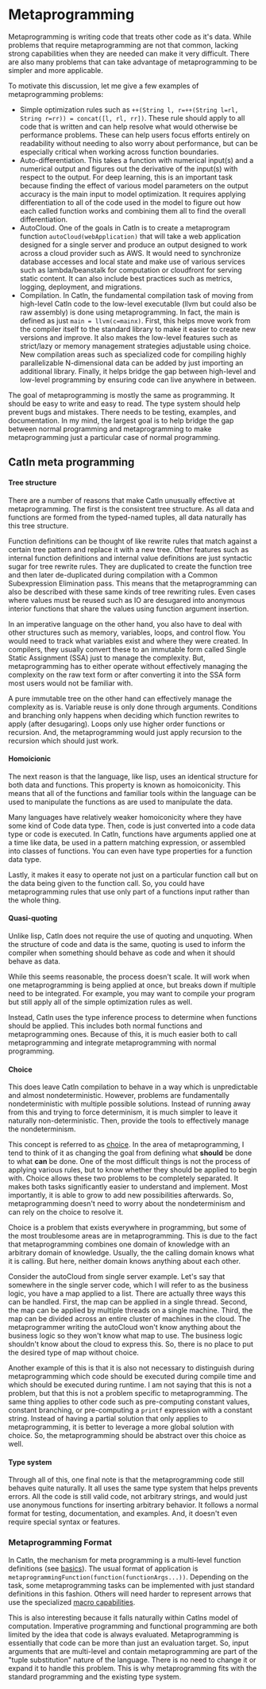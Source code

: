 # Metaprogramming

Metaprogramming is writing code that treats other code as it's data. While problems that require metaprogramming are not that common, lacking strong capabilities when they are needed can make it very difficult. There are also many problems that can take advantage of metaprogramming to be simpler and more applicable.

To motivate this discussion, let me give a few examples of metaprogramming problems:

- Simple optimization rules such as `++(String l, r=++(String l=rl, String r=rr)) = concat([l, rl, rr])`. These rule should apply to all code that is written and can help resolve what would otherwise be performance problems. These can help users focus efforts entirely on readability without needing to also worry about performance, but can be especially critical when working across function boundaries.
- Auto-differentiation. This takes a function with numerical input(s) and a numerical output and figures out the derivative of the input(s) with respect to the output. For deep learning, this is an important task because finding the effect of various model parameters on the output accuracy is the main input to model optimization. It requires applying differentiation to all of the code used in the model to figure out how each called function works and combining them all to find the overall differentiation.
- AutoCloud. One of the goals in Catln is to create a metaprogram function `autoCloud(webApplication)` that will take a web application designed for a single server and produce an output designed to work across a cloud provider such as AWS. It would need to synchronize database accesses and local state and make use of various services such as lambda/beanstalk for computation or cloudfront for serving static content. It can also include best practices such as metrics, logging, deployment, and migrations.
- Compilation. In Catln, the fundamental compilation task of moving from high-level Catln code to the low-level executable (llvm but could also be raw assembly) is done using metaprogramming. In fact, the main is defined as just `main = llvm(c=mainx)`. First, this helps move work from the compiler itself to the standard library to make it easier to create new versions and improve. It also makes the low-level features such as strict/lazy or memory management strategies adjustable using choice. New compilation areas such as specialized code for compiling highly parallelizable N-dimensional data can be added by just importing an additional library. Finally, it helps bridge the gap between high-level and low-level programming by ensuring code can live anywhere in between.

The goal of metaprogramming is mostly the same as programming. It should be easy to write and easy to read. The type system should help prevent bugs and mistakes. There needs to be testing, examples, and documentation. In my mind, the largest goal is to help bridge the gap between normal programming and metaprogramming to make metaprogramming just a particular case of normal programming.

## Catln meta programming

#### Tree structure

There are a number of reasons that make Catln unusually effective at metaprogramming. The first is the consistent tree structure. As all data and functions are formed from the typed-named tuples, all data naturally has this tree structure.

Function definitions can be thought of like rewrite rules that match against a certain tree pattern and replace it with a new tree. Other features such as internal function definitions and internal value definitions are just syntactic sugar for tree rewrite rules. They are duplicated to create the function tree and then later de-duplicated during compilation with a Common Subexpression Elimination pass. This means that the metaprogramming can also be described with these same kinds of tree rewriting rules. Even cases where values must be reused such as IO are desugared into anonymous interior functions that share the values using function argument insertion.

In an imperative language on the other hand, you also have to deal with other structures such as memory, variables, loops, and control flow. You would need to track what variables exist and where they were created. In compilers, they usually convert these to an immutable form called Single Static Assignment (SSA) just to manage the complexity. But, metaprogramming has to either operate without effectively managing the complexity on the raw text form or after converting it into the SSA form most users would not be familiar with.

A pure immutable tree on the other hand can effectively manage the complexity as is. Variable reuse is only done through arguments. Conditions and branching only happens when deciding which function rewrites to apply (after desugaring). Loops only use higher order functions or recursion. And, the metaprogramming would just apply recursion to the recursion which should just work.

#### Homoicionic

The next reason is that the language, like lisp, uses an identical structure for both data and functions. This property is known as homoiconicity. This means that all of the functions and familiar tools within the language can be used to manipulate the functions as are used to manipulate the data.

Many languages have relatively weaker homoiconicity where they have some kind of Code data type. Then, code is just converted into a code data type or code is executed. In Catln, functions have arguments applied one at a time like data, be used in a pattern matching expression, or assembled into classes of functions. You can even have type properties for a function data type.

Lastly, it makes it easy to operate not just on a particular function call but on the data being given to the function call. So, you could have metaprogramming rules that use only part of a functions input rather than the whole thing.

#### Quasi-quoting

Unlike lisp, Catln does not require the use of quoting and unquoting. When the structure of code and data is the same, quoting is used to inform the compiler when something should behave as code and when it should behave as data.

While this seems reasonable, the process doesn't scale. It will work when one metaprogramming is being applied at once, but breaks down if multiple need to be integrated. For example, you may want to compile your program but still apply all of the simple optimization rules as well.

Instead, Catln uses the type inference process to determine when functions should be applied. This includes both normal functions and metaprogramming ones. Because of this, it is much easier both to call metaprogramming and integrate metaprogramming with normal programming.

#### Choice

This does leave Catln compilation to behave in a way which is unpredictable and almost nondeterministic. However, problems are fundamentally nondeterministic with multiple possible solutions. Instead of running away from this and trying to force determinism, it is much simpler to leave it naturally non-deterministic. Then, provide the tools to effectively manage the nondeterminism.

This concept is referred to as [choice](choice.md). In the area of metaprogramming, I tend to think of it as changing the goal from defining what **should** be done to what **can** be done. One of the most difficult things is not the process of applying various rules, but to know whether they should be applied to begin with. Choice allows these two problems to be completely separated. It makes both tasks significantly easier to understand and implement. Most importantly, it is able to grow to add new possibilities afterwards. So, metaprogramming doesn't need to worry about the nondeterminism and can rely on the choice to resolve it.

Choice is a problem that exists everywhere in programming, but some of the most troublesome areas are in metaprogramming. This is due to the fact that metaprogramming combines one domain of knowledge with an arbitrary domain of knowledge. Usually, the the calling domain knows what it is calling. But here, neither domain knows anything about each other.

Consider the autoCloud from single server example. Let's say that somewhere in the single server code, which I will refer to as the business logic, you have a map applied to a list. There are actually three ways this can be handled. First, the map can be applied in a single thread. Second, the map can be applied by multiple threads on a single machine. Third, the map can be divided across an entire cluster of machines in the cloud. The metaprogrammer writing the autoCloud won't know anything about the business logic so they won't know what map to use. The business logic shouldn't know about the cloud to express this. So, there is no place to put the desired type of map without choice.

Another example of this is that it is also not necessary to distinguish during metaprogramming which code should be executed during compile time and which should be executed during runtime. I am not saying that this is not a problem, but that this is not a problem specific to metaprogramming. The same thing applies to other code such as pre-computing constant values, constant branching, or pre-computing a `printf` expression with a constant string. Instead of having a partial solution that only applies to metaprogramming, it is better to leverage a more global solution with choice. So, the metaprogramming should be abstract over this choice as well.

#### Type system

Through all of this, one final note is that the metaprogramming code still behaves quite naturally. It all uses the same type system that helps prevents errors. All the code is still valid code, not arbitrary strings, and would just use anonymous functions for inserting arbitrary behavior. It follows a normal format for testing, documentation, and examples. And, it doesn't even require special syntax or features.

### Metaprogramming Format

In Catln, the mechanism for meta programming is a multi-level function definitions (see [basics](basics.md)). The usual format of application is `metaprogrammingFunction(function(functionArgs...))`. Depending on the task, some metaprogramming tasks can be implemented with just standard definitions in this fashion. Others will need harder to represent arrows that use the specialized [macro capabilities](macros.md).

This is also interesting because it falls naturally within Catlns model of computation. Imperative programming and functional programming are both limited by the idea that code is always evaluated. Metaprogramming is essentially that code can be more than just an evaluation target. So, input arguments that are multi-level and contain metaprogramming are part of the "tuple substitution" nature of the language. There is no need to change it or expand it to handle this problem. This is why metaprogramming fits with the standard programming and the existing type system.

